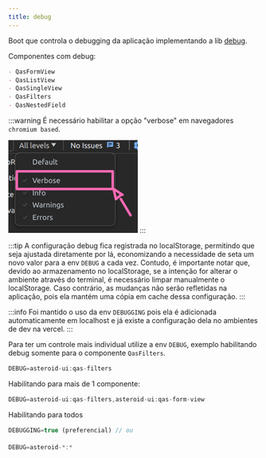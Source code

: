 ```yaml
---
title: debug
---
```


Boot que controla o debugging da aplicação implementando a lib [debug](https://www.npmjs.com/package/debug).

Componentes com debug:
```md
- QasFormView
- QasListView
- QasSingleView
- QasFilters
- QasNestedField
```

:::warning
É necessário habilitar a opção "verbose" em navegadores `chromium based`.

<img src="../../assets/images/console-verbose.png" />
:::

:::tip
A configuração debug fica registrada no localStorage, permitindo que seja ajustada diretamente por lá, economizando a necessidade de seta um novo valor para a env `DEBUG` a cada vez. Contudo, é importante notar que, devido ao armazenamento no localStorage, se a intenção for alterar o ambiente através do terminal, é necessário limpar manualmente o localStorage. Caso contrário, as mudanças não serão refletidas na aplicação, pois ela mantém uma cópia em cache dessa configuração.
:::

:::info
Foi mantido o uso da env `DEBUGGING` pois ela é adicionada automaticamente em localhost e já existe a configuração dela no ambientes de dev na vercel.
:::

Para ter um controle mais individual utilize a env `DEBUG`, exemplo habilitando debug somente para o componente `QasFilters`.

```js
DEBUG=asteroid-ui:qas-filters
```

Habilitando para mais de 1 componente:

```js
DEBUG=asteroid-ui:qas-filters,asteroid-ui:qas-form-view
```

Habilitando para todos
```js
DEBUGGING=true (preferencial) // ou

DEBUG=asteroid-*:*
```
